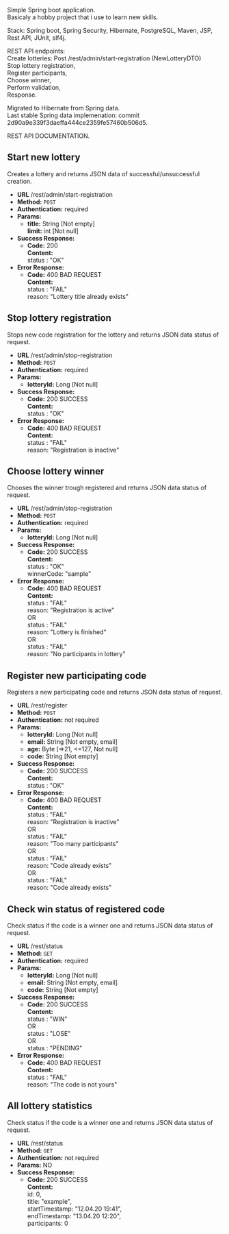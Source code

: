Simple Spring boot application.<br/>
Basicaly a hobby project that i use to learn new skills.

Stack: Spring boot, Spring Security, Hibernate, PostgreSQL, Maven, JSP, Rest API, JUnit, slf4j.

REST API endpoints:<br/> 
Create lotteries: Post /rest/admin/start-registration (NewLotteryDTO)<br/>
Stop lottery registration,<br/>
Register participants,<br/>
Choose winner,<br/>
Perform validation,<br/>
Response.<br/>

Migrated to Hibernate from Spring data.<br/>
Last stable Spring data implemenation: commit 2d90a9e339f3daeffa444ce2359fe57460b506d5.

REST API DOCUMENTATION.

**Start new lottery**
----
  Creates a lottery and returns JSON data of successful/unsuccessful creation.
* **URL**
  /rest/admin/start-registration
* **Method:**
  `POST`
* **Authentication:** required
* **Params:** <br />
  * **title:** String [Not empty]<br />
    **limit:** int [Not null]
* **Success Response:**
  * **Code:** 200 <br />
    **Content:** <br />
     status : "OK" 
* **Error Response:**
  * **Code:** 400 BAD REQUEST <br />
    **Content:** <br/>
status : "FAIL"<br/>
reason: "Lottery title already exists"<br/>
 
**Stop lottery registration**
----
  Stops new code registration for the lottery and returns JSON data status of request.
* **URL**
  /rest/admin/stop-registration
* **Method:**
  `POST`
* **Authentication:** required
* **Params:** <br />
  * **lotteryId:** Long [Not null]<br />
* **Success Response:**
  * **Code:** 200 SUCCESS <br />
    **Content:** <br />
    status : "OK" 
* **Error Response:**
  * **Code:** 400 BAD REQUEST <br />
    **Content:** <br/>
    status : "FAIL"<br/>
    reason: "Registration is inactive"<br/>    

**Choose lottery winner**
----
  Chooses the winner trough registered and returns JSON data status of request.
* **URL**
  /rest/admin/stop-registration
* **Method:**
  `POST`
* **Authentication:** required
* **Params:** <br />
  * **lotteryId:** Long [Not null]<br />
* **Success Response:**
  * **Code:** 200 SUCCESS <br />
    **Content:** <br />
     status : "OK"<br />
     winnerCode: "sample"
* **Error Response:**
  * **Code:** 400 BAD REQUEST <br />
    **Content:** <br/>
     status : "FAIL"<br/>
     reason: "Registration is active"  
     OR<br/>
     status : "FAIL"<br/>
     reason: "Lottery is finished"<br/>
     OR<br/>
     status : "FAIL"<br/>
     reason: "No participants in lottery"<br/> 
     
**Register new participating code**
----
  Registers a new participating code and returns JSON data status of request.
* **URL**
  /rest/register
* **Method:**
  `POST`
* **Authentication:** not required
* **Params:** <br />
  * **lotteryId:** Long [Not null]<br />
  * **email:** String [Not empty, email]<br />
  * **age:** Byte [=>21, <=127, Not null]<br />
  * **code:** String [Not empty]<br />
* **Success Response:**
  * **Code:** 200 SUCCESS <br />
    **Content:** <br />
     status : "OK"<br />
* **Error Response:**
  * **Code:** 400 BAD REQUEST <br />
    **Content:** <br/>
     status : "FAIL"<br/>
     reason: "Registration is inactive"  
     OR<br/>
     status : "FAIL"<br/>
     reason: "Too many participants"<br/>
     OR<br/>
     status : "FAIL"<br/>
     reason: "Code already exists"<br/>
     OR<br/>
     status : "FAIL"<br/>
     reason: "Code already exists"<br/> 
     
**Check win status of registered code**
----
  Check status if the code is a winner one and returns JSON data status of request.
* **URL**
  /rest/status
* **Method:**
  `GET`
* **Authentication:** required
* **Params:** <br />
  * **lotteryId:** Long [Not null]<br />
  * **email:** String [Not empty, email]<br />
  * **code:** String [Not empty]<br />
* **Success Response:**
  * **Code:** 200 SUCCESS <br />
    **Content:** <br />
     status : "WIN"<br />
     OR<br />
     status : "LOSE"<br />
     OR<br />
     status : "PENDING"<br />
* **Error Response:**
  * **Code:** 400 BAD REQUEST <br />
    **Content:** <br/>
     status : "FAIL"<br/>
     reason: "The code is not yours"<br />
     
**All lottery statistics**
----
  Check status if the code is a winner one and returns JSON data status of request.
* **URL**
  /rest/status
* **Method:**
  `GET`
* **Authentication:** not required
* **Params:** NO
* **Success Response:**
  * **Code:** 200 SUCCESS <br />
    **Content:** <br />
     id: 0,<br />
     title: "example",<br />
     startTimestamp: "12.04.20 19:41",<br />
     endTimestamp: "13.04.20 12:20",<br />
     participants: 0<br />
